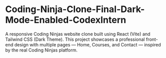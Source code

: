# Coding-Ninja-Clone-Final-Dark-Mode-Enabled-CodexIntern
A responsive Coding Ninjas website clone built using React (Vite) and Tailwind CSS (Dark Theme). This project showcases a professional front-end design with multiple pages — Home, Courses, and Contact — inspired by the real Coding Ninjas platform.
